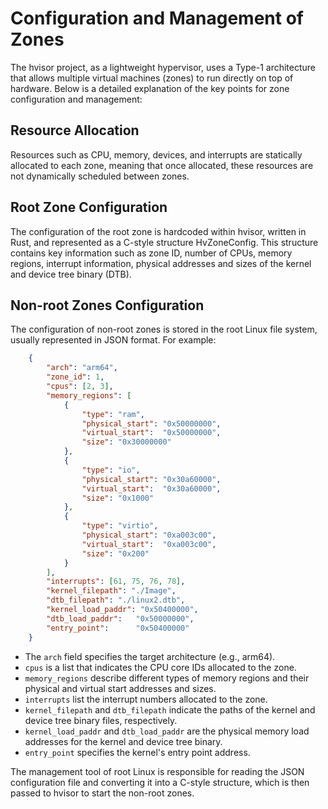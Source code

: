 # Configuration and Management of Zones

The hvisor project, as a lightweight hypervisor, uses a Type-1 architecture that allows multiple virtual machines (zones) to run directly on top of hardware. Below is a detailed explanation of the key points for zone configuration and management:

## Resource Allocation

Resources such as CPU, memory, devices, and interrupts are statically allocated to each zone, meaning that once allocated, these resources are not dynamically scheduled between zones.

## Root Zone Configuration

The configuration of the root zone is hardcoded within hvisor, written in Rust, and represented as a C-style structure HvZoneConfig. This structure contains key information such as zone ID, number of CPUs, memory regions, interrupt information, physical addresses and sizes of the kernel and device tree binary (DTB).

## Non-root Zones Configuration

The configuration of non-root zones is stored in the root Linux file system, usually represented in JSON format. For example:

```json
    {
        "arch": "arm64",
        "zone_id": 1,
        "cpus": [2, 3],
        "memory_regions": [
            {
                "type": "ram",
                "physical_start": "0x50000000",
                "virtual_start":  "0x50000000",
                "size": "0x30000000"
            },
            {
                "type": "io",
                "physical_start": "0x30a60000",
                "virtual_start":  "0x30a60000",
                "size": "0x1000"
            },
            {
                "type": "virtio",
                "physical_start": "0xa003c00",
                "virtual_start":  "0xa003c00",
                "size": "0x200"
            }
        ],
        "interrupts": [61, 75, 76, 78],
        "kernel_filepath": "./Image",
        "dtb_filepath": "./linux2.dtb",
        "kernel_load_paddr": "0x50400000",
        "dtb_load_paddr":   "0x50000000",
        "entry_point":      "0x50400000"
    }
```

- The `arch` field specifies the target architecture (e.g., arm64).
- `cpus` is a list that indicates the CPU core IDs allocated to the zone.
- `memory_regions` describe different types of memory regions and their physical and virtual start addresses and sizes.
- `interrupts` list the interrupt numbers allocated to the zone.
- `kernel_filepath` and `dtb_filepath` indicate the paths of the kernel and device tree binary files, respectively.
- `kernel_load_paddr` and `dtb_load_paddr` are the physical memory load addresses for the kernel and device tree binary.
- `entry_point` specifies the kernel's entry point address.

The management tool of root Linux is responsible for reading the JSON configuration file and converting it into a C-style structure, which is then passed to hvisor to start the non-root zones.